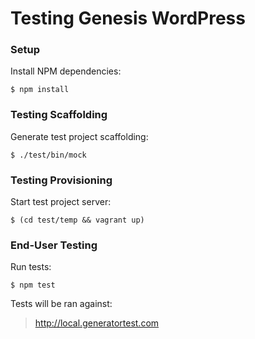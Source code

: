 # Testing Genesis WordPress

### Setup

Install NPM dependencies:

```shell
$ npm install
```

### Testing Scaffolding

Generate test project scaffolding:

```shell
$ ./test/bin/mock
```

### Testing Provisioning

Start test project server:

```shell
$ (cd test/temp && vagrant up)
```

### End-User Testing

Run tests:

```shell
$ npm test
```

Tests will be ran against:

> http://local.generatortest.com
